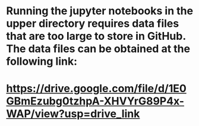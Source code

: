 # Running the jupyter notebooks in the upper directory requires data files that are too large to store in GitHub. The data files can be obtained at the following link:

# https://drive.google.com/file/d/1E0GBmEzubg0tzhpA-XHVYrG89P4x-WAP/view?usp=drive_link 
